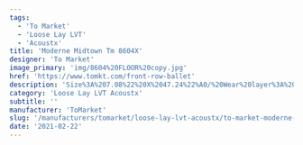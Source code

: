 ```yaml
---
tags:
  - 'To Market'
  - 'Loose Lay LVT'
  - 'Acoustx'
title: 'Moderne Midtown Tm 8604X'
designer: 'To Market'
image_primary: 'img/8604%20FLOOR%20copy.jpg'
href: 'https://www.tomkt.com/front-row-ballet'
description: 'Size%3A%207.08%22%20X%2047.24%22%A0/%20Wear%20layer%3A%20.5mm%20%2820mil%29%20/%20Edge%3A%20Square%20/%20Thickness%3A%205.0mm%20%3D%A04.0mm%20Vinyl%20Top%20+%201.0mm%20AcoustX%20Sound%20Absorbing%20Backing%20/%20Sq.ft/Ctn%3A%2023.25%A0/%20Installation%3A%20Glue%20Down'
category: 'Loose Lay LVT Acoustx'
subtitle: ''
manufacturer: 'ToMarket'
slug: '/manufacturers/tomarket/loose-lay-lvt-acoustx/to-market-moderne-midtown-tm-8604-x'
date: '2021-02-22'
---
```


